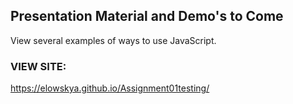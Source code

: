 <h2> Presentation Material and Demo's to Come </h2>
<p> View several examples of ways to use JavaScript. </p>

<h3>VIEW SITE:</h3>
<a href="https://elowskya.github.io/Assignment01testing/">https://elowskya.github.io/Assignment01testing/</a>